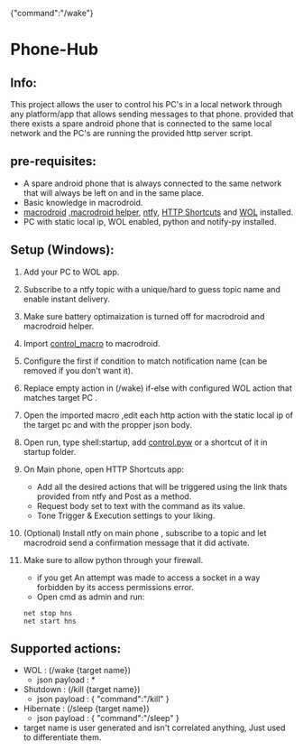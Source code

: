 {"command":"/wake"}

# Phone-Hub

## Info:

This project allows the user to control his PC's in a local network through any platform/app that allows sending messages to that phone.
provided that there exists a spare android phone that is connected to the same local network and the PC's are running the provided http server script.

## pre-requisites:

- A spare android phone that is always connected to the same network that will always be left on and in the same place.
- Basic knowledge in macrodroid.
- [macrodroid](https://play.google.com/store/apps/details?id=com.arlosoft.macrodroid&hl=en&gl=US) ,[macrodroid helper](https://www.macrodroidforum.com/index.php?threads/macrodroid-helper-apk.1/), [ntfy](https://ntfy.sh/), [HTTP Shortcuts](https://http-shortcuts.rmy.ch/) and [WOL](https://play.google.com/store/apps/details?id=co.uk.mrwebb.wakeonlan&hl=en&gl=US) installed.
- PC with static local ip, WOL enabled, python and notify-py installed.

## Setup (Windows):

1. Add your PC to WOL app.
2. Subscribe to a ntfy topic with a unique/hard to guess topic name and enable instant delivery.
3. Make sure battery optimaization is turned off for macrodroid and macrodroid helper.
4. Import [control_macro](https://github.com/MainUseless/Phone-Controlled-Shutdown/blob/main/Remote_Control.macro) to macrodroid.
5. Configure the first if condition to match notification name (can be removed if you don't want it).
6. Replace empty action in (/wake) if-else with configured WOL action that matches target PC .
7. Open the imported macro ,edit each http action with the static local ip of the target pc and with the propper json body.
8. Open run, type shell:startup, add [control.pyw](https://github.com/MainUseless/Phone-Controlled-Shutdown/blob/main/control.pyw) or a shortcut of it in startup folder.
9. On Main phone, open HTTP Shortcuts app:

   * Add all the desired actions that will be triggered using the link thats provided from ntfy and Post as a method.
   * Request body set to text with the command as its value.
   * Tone Trigger & Execution settings to your liking.
10. (Optional) Install ntfy on main phone , subscribe to a topic and let macrodroid send a confirmation message that it did activate.
11. Make sure to allow python through your firewall.

    - if you get An attempt was made to access a socket in a way forbidden by its access permissions error.
    - Open cmd as admin and run:

    ```
    net stop hns
    net start hns
    ```

## Supported actions:

- WOL : (/wake {target name})
  - json payload : *
- Shutdown : (/kill {target name})
  - json payload : { "command":"/kill" }
- Hibernate : (/sleep {target name})
  - json payload : { "command":"/sleep" }
- target name is user generated and isn't correlated anything, Just used to differentiate them.
